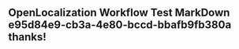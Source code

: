 <properties
ms.topic="hero-topic"
ms.test1="hero-topic"
ms.test2="test"/>


## OpenLocalization Workflow Test MarkDown e95d84e9-cb3a-4e80-bccd-bbafb9fb380a thanks!



<!--HONumber=Aug16_HO3-->


